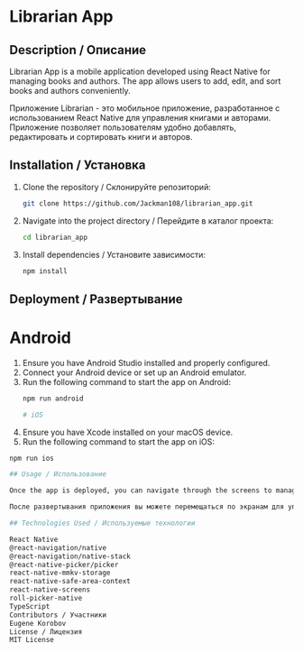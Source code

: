# Librarian App

## Description / Описание

Librarian App is a mobile application developed using React Native for managing books and authors. The app allows users to add, edit, and sort books and authors conveniently.

Приложение Librarian - это мобильное приложение, разработанное с использованием React Native для управления книгами и авторами. Приложение позволяет пользователям удобно добавлять, редактировать и сортировать книги и авторов.

## Installation / Установка

1. Clone the repository / Склонируйте репозиторий:
   ```sh
   git clone https://github.com/Jackman108/librarian_app.git

2. Navigate into the project directory / Перейдите в каталог проекта:
   ```sh
   cd librarian_app

3. Install dependencies / Установите зависимости:
   ```sh
   npm install

## Deployment / Развертывание

   # Android

1. Ensure you have Android Studio installed and properly configured.
2. Connect your Android device or set up an Android emulator.
3. Run the following command to start the app on Android:
   ```sh
   npm run android

   # iOS

1. Ensure you have Xcode installed on your macOS device.
2.  Run the following command to start the app on iOS:
   ```sh
   npm run ios

## Usage / Использование

   Once the app is deployed, you can navigate through the screens to manage books and authors.

   После развертывания приложения вы можете перемещаться по экранам для управления книгами и авторами.

## Technologies Used / Используемые технологии

React Native
@react-navigation/native
@react-navigation/native-stack
@react-native-picker/picker
react-native-mmkv-storage
react-native-safe-area-context
react-native-screens
roll-picker-native
TypeScript
Contributors / Участники
Eugene Korobov
License / Лицензия
MIT License